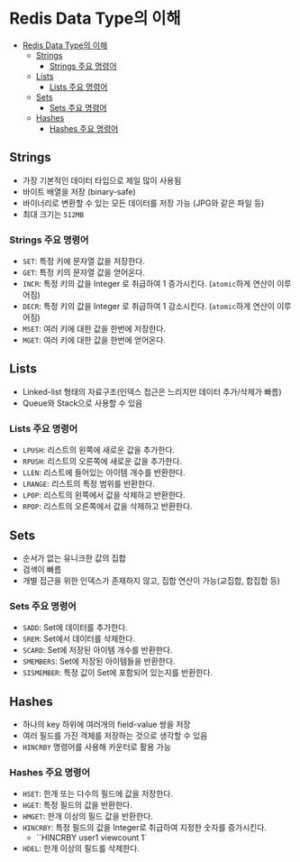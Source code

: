 # Redis Data Type의 이해
- [Redis Data Type의 이해](#redis-data-type의-이해)
  - [Strings](#strings)
    - [Strings 주요 명령어](#strings-주요-명령어)
  - [Lists](#lists)
    - [Lists 주요 명령어](#lists-주요-명령어)
  - [Sets](#sets)
    - [Sets 주요 명령어](#sets-주요-명령어)
  - [Hashes](#hashes)
    - [Hashes 주요 명령어](#hashes-주요-명령어)

## Strings
- 가장 기본적인 데이터 타입으로 제일 많이 사용됨
- 바이트 배열을 저장 (binary-safe)
- 바이너리로 변환할 수 있는 모든 데이터를 저장 가능 (JPG와 같은 파일 등)
- 최대 크기는 `512MB`

### Strings 주요 명령어
- `SET`: 특정 키에 문자열 값을 저장한다.
- `GET`: 특정 키의 문자열 값을 얻어온다.
- `INCR`: 특정 키의 값을 Integer 로 취급하여 1 증가시킨다. (`atomic`하게 연산이 이루어짐)
- `DECR`: 특정 키의 값을 Integer 로 취급하여 1 감소시킨다. (`atomic`하게 연산이 이루어짐)
- `MSET`: 여러 키에 대한 값을 한번에 저장한다.
- `MGET`: 여러 키에 대한 값을 한번에 얻어온다.

## Lists
- Linked-list 형태의 자료구조(인덱스 접근은 느리지만 데이터 추가/삭제가 빠름)
- Queue와 Stack으로 사용할 수 있음

### Lists 주요 명령어
- `LPUSH`: 리스트의 왼쪽에 새로운 값을 추가한다.
- `RPUSH`: 리스트의 오른쪽에 새로운 값을 추가한다.
- `LLEN`: 리스트에 들어있는 아이템 개수를 반환한다.
- `LRANGE`: 리스트의 특정 범위를 반환한다.
- `LPOP`: 리스트의 왼쪽에서 값을 삭제하고 반환한다.
- `RPOP`: 리스트의 오른쪽에서 값을 삭제하고 반환한다.

## Sets
- 순서가 없는 유니크한 값의 집합
- 검색이 빠름
- 개별 접근을 위한 인덱스가 존재하지 않고, 집합 연산이 가능(교집합, 합집합 등)

### Sets 주요 명령어
- `SADD`: Set에 데이터를 추가한다.
- `SREM`: Set에서 데이터를 삭제한다.
- `SCARD`: Set에 저장된 아이템 개수를 반환한다.
- `SMEMBERS`: Set에 저장된 아이템들을 반환한다.
- `SISMEMBER`: 특정 값이 Set에 포함되어 있는지를 반환한다.

## Hashes
- 하나의 key 하위에 여러개의 field-value 쌍을 저장
- 여러 필드를 가진 객체를 저장하는 것으로 생각할 수 있음
- `HINCRBY` 명령어를 사용해 카운터로 활용 가능

### Hashes 주요 명령어
- `HSET`: 한개 또는 다수의 필드에 값을 저장한다.
- `HGET`: 특정 필드의 값을 반환한다.
- `HMGET`: 한개 이상의 필드 값을 반환한다.
- `HINCRBY`: 특정 필드의 값을 Integer로 취급하여 지정한 숫자를 증가시킨다.
  - ``HINCRBY user1 viewcount 1`
- `HDEL`: 한개 이상의 필드를 삭제한다.